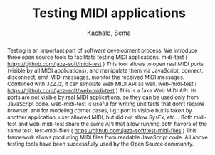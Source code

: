 ---
title: "Testing MIDI applications"
abstract: "Testing is an important part of software development process.
We introduce three open source tools to facilitate testing MIDI applications.

midi-test ( https://github.com/jazz-soft/midi-test )
This tool allows to open real MIDI ports (visible by all MIDI applications),
and manipulate them via JavaScript: connect, disconnect, emit MIDI messages,
monitor the received MIDI messages.
Combined with JZZ.jz, it can simulate Web MIDI API as well.

web-midi-test ( https://github.com/jazz-soft/web-midi-test )
This is a fake Web MIDI API. Its ports are not visible by real MIDI applications,
so they can be used only from JavaScript code.
web-midi-test is useful for writing unit tests that don't require browser,
and for modeling corner cases, i.g.:
port is visible but is taken by another application,
user allowed MIDI, but did not allow SysEx, etc...
Both midi-test and web-midi-test share the same API
that allow running both flavors of the same test.

test-midi-files ( https://github.com/jazz-soft/test-midi-files )
This framework allows producing MIDI files from readable JavaScript code.

All above testing tools have been successfully used by the Open Source community."
address: "Barcelona, Spain"
booktitle: "Proceedings of the International Web Audio Conference"
editor: "Joglar-Ongay, Luis and Serra, Xavier and Font, Frederic and Tovstogan, Philip and Stolfi, Ariane and A. Correya, Albin and Ramires, Antonio and Bogdanov, Dmitry and Faraldo, Angel and Favory, Xavier"
month: "July"
publisher: "UPF"
series: "WAC '21"
pages: ""
id: "2021_17"
author: "Kachalo, Sema"
webAuthor: "Sema Kachalo"
track: "Talk"
year: "2021"
tags: year2021
media: https://youtu.be/7OnMl15C1ZM
pdflink: "/_data/papers/pdf/2021/2021_17.pdf"
ISSN: "2663-5844"
---